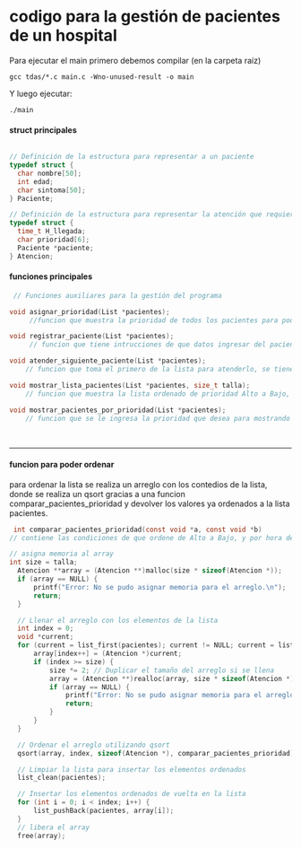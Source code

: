 # codigo para la gestión de pacientes de un hospital  
Para ejecutar el main primero debemos compilar (en la carpeta raíz)
````
gcc tdas/*.c main.c -Wno-unused-result -o main
````

Y luego ejecutar:
```` 
./main
````
#### struct principales
````c

// Definición de la estructura para representar a un paciente
typedef struct {
  char nombre[50];
  int edad;
  char sintoma[50];
} Paciente;

// Definición de la estructura para representar la atención que requiere un paciente
typedef struct {
  time_t H_llegada;
  char prioridad[6];
  Paciente *paciente;
} Atencion;

````
#### funciones principales
````c
 // Funciones auxiliares para la gestión del programa

void asignar_prioridad(List *pacientes);
     //funcion que muestra la prioridad de todos los pacientes para poder ingresar el nombre del paciente y cambiar su prioridad, tiene que ser exactamente el nombre.

void registrar_paciente(List *pacientes);
     // funcion que tiene intrucciones de que datos ingresar del paciente, en caso contrario puede causar errores.

void atender_siguiente_paciente(List *pacientes);
    // funcion que toma el primero de la lista para atenderlo, se tiene que usar despues de usar la funcion mostrar_lista_pacientes para antenderlos en el orden adecuado.

void mostrar_lista_pacientes(List *pacientes, size_t talla);
    // funcion que muestra la lista ordenado de prioridad Alto a Bajo, donde usar un arreglo para poder ordenarlo con un qsort.

void mostrar_pacientes_por_prioridad(List *pacientes);
    // funcion que se le ingresa la prioridad que desea para mostrando todos los pacientes que tiene esa prioridad, se tiene que usar despues de usar la funcion mostrar_lista_pacientes para mostralos en el orden de llegada.

````
<br>
<hr>

#### funcion para poder ordenar
 para ordenar la lista se realiza un arreglo con los contedios de la lista, donde se realiza un qsort gracias a una funcion comparar_pacientes_prioridad y devolver los valores ya ordenados a la lista pacientes.
````c
 int comparar_pacientes_prioridad(const void *a, const void *b)
// contiene las condiciones de que ordene de Alto a Bajo, y por hora de llegada en el caso de que las prioridades coinciden.

// asigna memoria al array
int size = talla;
  Atencion **array = (Atencion **)malloc(size * sizeof(Atencion *));
  if (array == NULL) {
      printf("Error: No se pudo asignar memoria para el arreglo.\n");
      return;
  }

  // Llenar el arreglo con los elementos de la lista
  int index = 0;
  void *current;
  for (current = list_first(pacientes); current != NULL; current = list_next(pacientes)) {
      array[index++] = (Atencion *)current;
      if (index >= size) {
          size *= 2; // Duplicar el tamaño del arreglo si se llena
          array = (Atencion **)realloc(array, size * sizeof(Atencion *));
          if (array == NULL) {
              printf("Error: No se pudo asignar memoria para el arreglo.\n");
              return;
          }
      }
  }

  // Ordenar el arreglo utilizando qsort
  qsort(array, index, sizeof(Atencion *), comparar_pacientes_prioridad);

  // Limpiar la lista para insertar los elementos ordenados
  list_clean(pacientes);

  // Insertar los elementos ordenados de vuelta en la lista
  for (int i = 0; i < index; i++) {
      list_pushBack(pacientes, array[i]);
  }
  // libera el array
  free(array);
 
````

